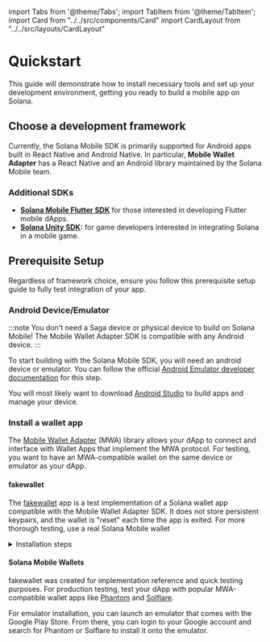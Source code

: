 import Tabs from '@theme/Tabs';
import TabItem from '@theme/TabItem';
import Card from "../../src/components/Card"
import CardLayout from "../../src/layouts/CardLayout"

# Quickstart

This guide will demonstrate how to install necessary tools and set up your development environment, getting you ready to 
build a mobile app on Solana. 

## Choose a development framework

Currently, the Solana Mobile SDK is primarily supported for Android apps built in React Native and Android Native. 
In particular,  **Mobile Wallet Adapter** has a React Native and an Android library maintained by the Solana Mobile team.

<CardLayout>
    <Card
        to="/react-native/quickstart"
        header={{
            label: "React Native Quickstart",
            translateId: "developer-programs",
        }}
        body={{
            label: "Quickly set up a React Native project and start building on Solana Mobile with our Javascript SDKs.",
            translateId: "learn-programs",
        }}
        iconPath="img/react-native-96.svg"
    />
    <Card
        to="/android-native/quickstart"
        header={{
            label: "Android Quickstart",
            translateId: "development-setup",
        }}
        body={{
            label: "Quickly set up an Android project and start building on Solana Mobile with our Android SDK.",
            translateId: "development-setup-body",
        }}
        iconPath="img/android_icon.svg"
    />
</CardLayout>

### Additional SDKs

- **[Solana Mobile Flutter SDK](/additional-sdks/flutter_sdk)** for those interested in developing Flutter mobile dApps.
- **[Solana Unity SDK](/additional-sdks/unity_intro):** for game developers interested in integrating Solana in a mobile game.

## Prerequisite Setup

Regardless of framework choice, ensure you follow this prerequisite setup guide to fully test integration of your app.

### Android Device/Emulator

:::note
You don't need a Saga device or physical device to build on Solana Mobile! The Mobile Wallet Adapter SDK is compatible with any Android device.
:::

To start building with the Solana Mobile SDK, you will need an android device or emulator. You can follow the official [Android Emulator developer documentation](https://developer.android.com/studio/run/emulator)
for this step.

You will most likely want to download [Android Studio](https://developer.android.com/studio) to build apps and manage your device.

### Install a wallet app

The [Mobile Wallet Adapter](https://github.com/solana-mobile/mobile-wallet-adapter) (MWA) library allows your dApp to connect and interface with Wallet Apps that implement the MWA protocol. For testing, you want to have an MWA-compatible wallet on the same device or emulator as your dApp.

#### fakewallet

The [fakewallet](https://github.com/solana-mobile/mobile-wallet-adapter/tree/main/android/fakewallet) app is a test implementation of a Solana wallet app compatible with 
the Mobile Wallet Adapter SDK. It does not store persistent keypairs, and the wallet is "reset" each time the app is exited. For more thorough testing, use a real Solana
Mobile wallet

<details>
<summary>Installation steps</summary>

1. Clone the Mobile Wallet Adapter repo, containing the fakewallet app from the [github repository](https://github.com/solana-mobile/mobile-wallet-adapter)

```
git clone https://github.com/solana-mobile/mobile-wallet-adapter.git
```

2. In Android Studio, `Open project > Navigate to the cloned directory > Select mobile-wallet-adapter/android/build.gradle`

3. After Android Studio finishes loading the project, select `fakewallet` in the build/run configuration dropdown in the top right

4. Make sure you have your created Android emulator or connected your physical device. If not, you can follow setup instructions from the previous section.

5. You should now be able to see the fakewallet app on your Android device.

6. Now you can use the Mobile Wallet Adapter SDK to connect your dApp to the fakewallet app and test your integration.

</details>

#### Solana Mobile Wallets

fakewallet was created for implementation reference and quick testing purposes. For production testing, test your dApp with popular MWA-compatible wallet apps like [Phantom](https://play.google.com/store/apps/details?id=app.phantom) and [Solflare](https://play.google.com/store/apps/details?id=com.solflare.mobile).

For emulator installation, you can launch an emulator that comes with the Google Play Store. From there, you can login to your Google account and search for Phantom or Solflare to install it onto the emulator.

